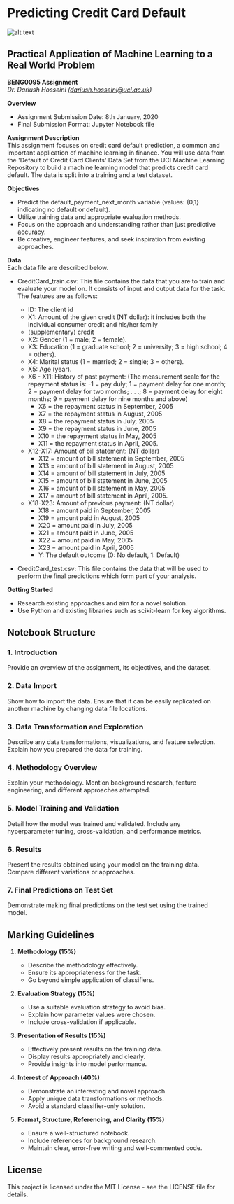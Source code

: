 # Predicting Credit Card Default
![alt text](https://www.alliance4tech.eu/wp-content/uploads/2018/06/ucl.jpg)
## Practical Application of Machine Learning to a Real World Problem
**BENG0095 Assignment**  
*Dr. Dariush Hosseini (dariush.hosseini@ucl.ac.uk)*

**Overview**  
- Assignment Submission Date: 8th January, 2020
- Final Submission Format: Jupyter Notebook file

**Assignment Description**  
This assignment focuses on credit card default prediction, a common and important application of machine learning in finance. You will use data from the 'Default of Credit Card Clients' Data Set from the UCI Machine Learning Repository to build a machine learning model that predicts credit card default. The data is split into a training and a test dataset.

**Objectives**  
- Predict the default_payment_next_month variable (values: {0,1} indicating no default or default).
- Utilize training data and appropriate evaluation methods.
- Focus on the approach and understanding rather than just predictive accuracy.
- Be creative, engineer features, and seek inspiration from existing approaches.

**Data**  
Each data file are described below.
- CreditCard_train.csv: This file contains the data that you are to train and evaluate your model on. It consists of input and output data for the task. The features are as follows:

    - ID: The client id
    - X1: Amount of the given credit (NT dollar): it includes both the individual consumer credit and his/her family
    - (supplementary) credit
    - X2: Gender (1 = male; 2 = female).
    - X3: Education (1 = graduate school; 2 = university; 3 = high school; 4 = others).
    - X4: Marital status (1 = married; 2 = single; 3 = others).
    - X5: Age (year).
    - X6 - X11: History of past payment: (The measurement scale for the repayment status is: -1 = pay duly; 1 = payment delay for one month; 2 = payment delay for two months; . . .; 8 = payment delay for eight months; 9 = payment delay for nine months and above)
        - X6 = the repayment status in September, 2005
        - X7 = the repayment status in August, 2005
        - X8 = the repayment status in July, 2005
        - X9 = the repayment status in June, 2005
        - X10 = the repayment status in May, 2005
        - X11 = the repayment status in April, 2005.
    - X12-X17: Amount of bill statement: (NT dollar)
        - X12 = amount of bill statement in September, 2005
        - X13 = amount of bill statement in August, 2005
        - X14 = amount of bill statement in July, 2005
        - X15 = amount of bill statement in June, 2005
        - X16 = amount of bill statement in May, 2005
        - X17 = amount of bill statement in April, 2005.
    - X18-X23: Amount of previous payment: (NT dollar)
        - X18 = amount paid in September, 2005
        - X19 = amount paid in August, 2005
        - X20 = amount paid in July, 2005
        - X21 = amount paid in June, 2005
        - X22 = amount paid in May, 2005
        - X23 = amount paid in April, 2005
        - Y: The default outcome (0: No default, 1: Default)

- CreditCard_test.csv: This file contains the data that will be used to perform the final predictions which form part of your analysis.

**Getting Started**  
- Research existing approaches and aim for a novel solution.
- Use Python and existing libraries such as scikit-learn for key algorithms.

## Notebook Structure

### 1. Introduction
Provide an overview of the assignment, its objectives, and the dataset.

### 2. Data Import
Show how to import the data. Ensure that it can be easily replicated on another machine by changing data file locations.

### 3. Data Transformation and Exploration
Describe any data transformations, visualizations, and feature selection. Explain how you prepared the data for training.

### 4. Methodology Overview
Explain your methodology. Mention background research, feature engineering, and different approaches attempted.

### 5. Model Training and Validation
Detail how the model was trained and validated. Include any hyperparameter tuning, cross-validation, and performance metrics.

### 6. Results
Present the results obtained using your model on the training data. Compare different variations or approaches.

### 7. Final Predictions on Test Set
Demonstrate making final predictions on the test set using the trained model.

## Marking Guidelines

1. **Methodology (15%)**
   - Describe the methodology effectively.
   - Ensure its appropriateness for the task.
   - Go beyond simple application of classifiers.

2. **Evaluation Strategy (15%)**
   - Use a suitable evaluation strategy to avoid bias.
   - Explain how parameter values were chosen.
   - Include cross-validation if applicable.

3. **Presentation of Results (15%)**
   - Effectively present results on the training data.
   - Display results appropriately and clearly.
   - Provide insights into model performance.

4. **Interest of Approach (40%)**
   - Demonstrate an interesting and novel approach.
   - Apply unique data transformations or methods.
   - Avoid a standard classifier-only solution.

5. **Format, Structure, Referencing, and Clarity (15%)**
   - Ensure a well-structured notebook.
   - Include references for background research.
   - Maintain clear, error-free writing and well-commented code.



## License
This project is licensed under the MIT License - see the LICENSE file for details.


